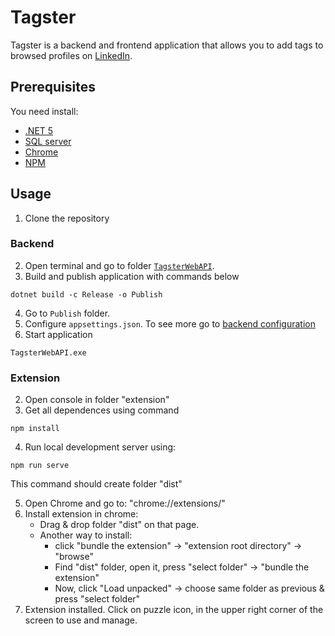 # Tagster

Tagster is a backend and frontend application that allows you to add tags to browsed profiles on [LinkedIn](https://www.linkedin.com).

## Prerequisites

You need install:

- [.NET 5](https://dotnet.microsoft.com/download/dotnet/5.0)
- [SQL server](https://www.microsoft.com/pl-pl/sql-server/sql-server-downloads)
- [Chrome](https://www.google.com/chrome)
- [NPM](https://nodejs.org/)

## Usage

1. Clone the repository

### Backend

2. Open terminal and go to folder [`TagsterWebAPI`](./TagsterWebAPI).
3. Build and publish application with commands below

```shell
dotnet build -c Release -o Publish
```

4. Go to `Publish` folder.
5. Configure `appsettings.json`. To see more go to [backend configuration](./TagsterWebAPI/README.md)
6. Start application

```shell
TagsterWebAPI.exe
```

### Extension

2. Open console in folder "extension"
3. Get all dependences using command 
```shell
npm install 
```
4. Run local development server using:
```shell
npm run serve
```
This command should create folder "dist" 

5. Open Chrome and go to: "chrome://extensions/"
6. Install extension in chrome:
   - Drag & drop folder "dist" on that page.
   - Another way to install:
     - click "bundle the extension" -> "extension root directory" -> "browse"
     - Find "dist" folder, open it, press "select folder" -> "bundle the extension"
     - Now, click "Load unpacked" -> choose same folder as previous & press "select folder"
7. Extension installed. Click on puzzle icon, in the upper right corner of the screen to use and manage.
